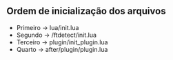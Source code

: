## Ordem de inicialização dos arquivos

- Primeiro -> lua/init.lua
- Segundo -> /ftdetect/init.lua
- Terceiro -> plugin/init_plugin.lua
- Quarto -> after/plugin/plugin.lua
